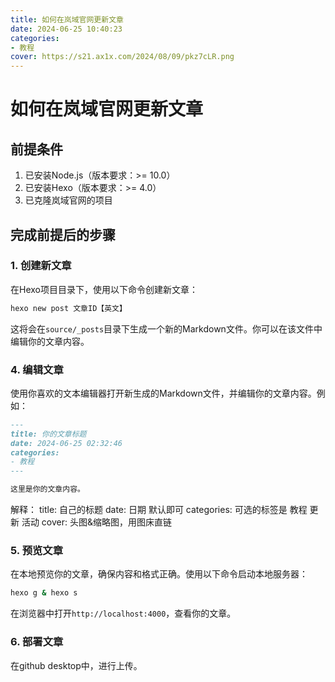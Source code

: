 ```yaml
---
title: 如何在岚域官网更新文章
date: 2024-06-25 10:40:23
categories: 
- 教程
cover: https://s21.ax1x.com/2024/08/09/pkz7cLR.png
---
```


# 如何在岚域官网更新文章

## 前提条件

1. 已安装Node.js（版本要求：>= 10.0）
2. 已安装Hexo（版本要求：>= 4.0）
3. 已克隆岚域官网的项目

## 完成前提后的步骤

### 1. 创建新文章

在Hexo项目目录下，使用以下命令创建新文章：

```bash
hexo new post 文章ID【英文】
```

这将会在`source/_posts`目录下生成一个新的Markdown文件。你可以在该文件中编辑你的文章内容。

### 4. 编辑文章

使用你喜欢的文本编辑器打开新生成的Markdown文件，并编辑你的文章内容。例如：

```markdown
---
title: 你的文章标题
date: 2024-06-25 02:32:46
categories: 
- 教程
---

这里是你的文章内容。
```

解释：
title: 自己的标题
date: 日期 默认即可
categories: 可选的标签是 教程 更新 活动
cover: 头图&缩略图，用图床直链

### 5. 预览文章

在本地预览你的文章，确保内容和格式正确。使用以下命令启动本地服务器：

```bash
hexo g & hexo s
```

在浏览器中打开`http://localhost:4000`，查看你的文章。

### 6. 部署文章

在github desktop中，进行上传。